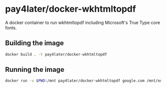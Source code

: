 # pay4later/docker-wkhtmltopdf

A docker container to run wkhtmltopdf including Microsoft's True Type core fonts.

## Building the image

```sh
docker build . -t pay4later/docker-wkhtmltopdf
```

## Running the image

```sh
docker run -v $PWD:/mnt pay4later/docker-wkhtmltopdf google.com /mnt/out.pdf
```
